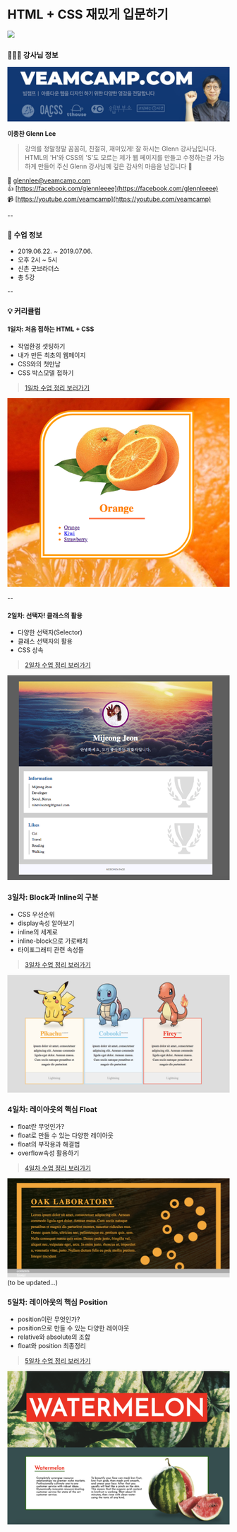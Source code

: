 # HTML + CSS 재밌게 입문하기
![](https://veamcamp.com/core/wp-content/uploads/cover-5.png)

### 👨🏼‍🏫 강사님 정보  
![](media/glenn.png)

**이종찬 Glenn Lee**  
> 강의를 정말정말 꼼꼼히, 친절히, 재미있게! 잘 하시는 Glenn 강사님입니다.  HTML의 'H'와 CSS의 'S'도 모르는 제가 웹 페이지를 만들고 수정하는걸 가능하게 만들어 주신 Glenn 강사님께 깊은 감사의 마음을 남깁니다 🤗

📮 <a href="mailto: glennlee@veamcamp.com"> glennlee@veamcamp.com </a>  
👍 [https://facebook.com/glennleeee](https://facebook.com/glennleeee)  
📹 [https://youtube.com/veamcamp](https://youtube.com/veamcamp)  

--

### 📆 수업 정보
* 2019.06.22. ~ 2019.07.06.  
* 오후 2시 ~ 5시  
* 신촌 굿브라더스  
* 총 5강

--

### 💡 커리큘럼

#### 1일차: 처음 접하는 HTML + CSS
* 작업환경 셋팅하기
* 내가 만든 최초의 웹페이지
* CSS와의 첫만남
* CSS 박스모델 접하기

> [1일차 수업 정리 보러가기](1day.md)  

![orange](./media/day1.png)
	
--
####  2일차: 선택자! 클래스의 활용
* 다양한 선택자(Selector)
* 클래스 선택자의 활용
* CSS 상속

> [2일차 수업 정리 보러가기](2day.md)  

![profile](./media/day2.png)

### 3일차: Block과 Inline의 구분
* CSS 우선순위
* display속성 알아보기
* inline의 세계로
* inline-block으로 가로배치
* 타이포그래피 관련 속성들

>  [3일차 수업 정리 보러가기](3day.md)  

![pokemon](./media/day3_2.png)

### 4일차: 레이아웃의 핵심 Float
* float란 무엇인가?
* float로 만들 수 있는 다양한 레이아웃
* float의 부작용과 해결법
* overflow속성 활용하기

>  [4일차 수업 정리 보러가기](4day.md)  

![wood](./media/day4_3.png)
(to be updated...)

### 5일차: 레이아웃의 핵심 Position
* position이란 무엇인가?
* position으로 만들 수 있는 다양한 레이아웃
* relative와 absolute의 조합
* float와 position 최종정리

> [5일차 수업 정리 보러가기](5day.md)  
> 
![watermelon](./media/day5.png)
